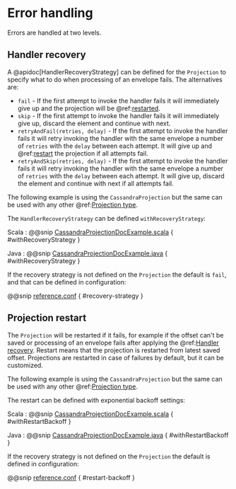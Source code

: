 # Error handling

Errors are handled at two levels.

## Handler recovery

A @apidoc[HandlerRecoveryStrategy] can be defined for the `Projection` to specify what to do when processing
of an envelope fails. The alternatives are:

* `fail` - If the first attempt to invoke the handler fails it will immediately give up and the projection will be
  @ref:[restarted](#projection-restart).
* `skip` - If the first attempt to invoke the handler fails it will immediately give up, discard the element and
  continue with next.
* `retryAndFail(retries, delay)`  - If the first attempt to invoke the handler fails it will retry
  invoking the handler with the same envelope a number of `retries` with the `delay` between each attempt.
  It will give up and @ref:[restart](#projection-restart) the projection if all attempts fail.
* `retryAndSkip(retries, delay)`  - If the first attempt to invoke the handler fails it will retry
  invoking the handler with the same envelope a number of `retries` with the `delay` between each attempt.
  It will give up, discard the element and continue with next if all attempts fail.

The following example is using the `CassandraProjection` but the same can be used with any other
@ref:[Projection type](overview.md).

The `HandlerRecoveryStrategy` can be defined `withRecoveryStrategy`:

Scala
:  @@snip [CassandraProjectionDocExample.scala](/examples/src/test/scala/docs/cassandra/CassandraProjectionDocExample.scala) { #withRecoveryStrategy }

Java
:  @@snip [CassandraProjectionDocExample.java](/examples/src/test/java/jdocs/cassandra/CassandraProjectionDocExample.java) { #withRecoveryStrategy }

If the recovery strategy is not defined on the `Projection` the default is `fail`, and that can be defined
in configuration:

@@snip [reference.conf](/akka-projection-core/src/main/resources/reference.conf) { #recovery-strategy }
 

## Projection restart

The `Projection` will be restarted if it fails, for example if the offset can't be saved or processing of an
envelope fails after applying the @ref:[Handler recovery](#handler-recovery). Restart means that the projection
is restarted from latest saved offset. Projections are restarted in case of failures by default, but it can be
customized.

The following example is using the `CassandraProjection` but the same can be used with any other
@ref:[Projection type](overview.md).

The restart can be defined with exponential backoff settings:

Scala
:  @@snip [CassandraProjectionDocExample.scala](/examples/src/test/scala/docs/cassandra/CassandraProjectionDocExample.scala) { #withRestartBackoff }

Java
:  @@snip [CassandraProjectionDocExample.java](/examples/src/test/java/jdocs/cassandra/CassandraProjectionDocExample.java) { #withRestartBackoff }
 
If the recovery strategy is not defined on the `Projection` the default is defined in configuration:

@@snip [reference.conf](/akka-projection-core/src/main/resources/reference.conf) { #restart-backoff }
